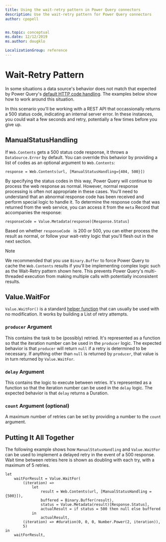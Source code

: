 ```yaml
---
title: Using the wait-retry pattern in Power Query connectors
description: Use the wait-retry pattern for Power Query connectors
author: cpopell


ms.topic: conceptual
ms.date: 12/12/2019
ms.author: dougklo

LocalizationGroup: reference
---
```


# Wait-Retry Pattern

In some situations a data source's behavior does not match that expected by Power Query's [default HTTP code handling](HandlingStatusCodes.md). The examples below show how to work around this situation.

In this scenario you'll be working with a REST API that occassionally returns a 500 status code, indicating an internal server error. In these instances, you could wait a few seconds and retry, potentially a few times before you give up.

## ManualStatusHandling
If `Web.Contents` gets a 500 status code response, it throws a `DataSource.Error` by default. You can override this behavior by providing a list of codes as an optional argument to `Web.Contents`:

```
response = Web.Contents(url, [ManualStatusHandling={404, 500}])
``` 

By specifying the status codes in this way, Power Query will continue to process the web response as normal. However, normal response processing is often not appropriate in these cases. You'll need to understand that an abnormal response code has been received and perform special logic to handle it. To determine the response code that was returned from the web service, you can access it from the `meta` Record that accompanies the response:

```
responseCode = Value.Metadata(response)[Response.Status]
```

Based on whether `responseCode ` is 200 or 500, you can either process the result as normal, or follow your wait-retry logic that you'll flesh out in the next section.

>[!Note] 
> We recommended that you use `Binary.Buffer` to force Power Query to cache the `Web.Contents` results if you'll be implementing complex logic such as the Wait-Retry pattern shown here. This prevents Power Query's multi-threaded execution from making multiple calls with potentially inconsistent results.

## Value.WaitFor
`Value.WaitFor()` is a standard [helper function](HelperFunctions.md) that can usually be used with no modification. It works by building a List of retry attempts.

### `producer` Argument
This contains the task to be (possibly) retried. It's represented as a function so that the iteration number can be used in the `producer` logic. The expected behavior is that `producer` will return `null` if a retry is determined to be necessary. If anything other than `null` is returned by `producer`, that value is in turn returned by `Value.WaitFor`.

### `delay` Argument
This contains the logic to execute between retries. It's represented as a function so that the iteration number can be used in the `delay` logic. The expected behavior is that `delay` returns a Duration.

### `count` Argument (optional)
A maximum number of retries can be set by providing a number to the `count` argument.

## Putting It All Together
The following example shows how `ManualStatusHandling` and `Value.WaitFor` can be used to implement a delayed retry in the event of a 500 response. Wait time between retries here is shown as doubling with each try, with a maximum of 5 retries.
```
let
    waitForResult = Value.WaitFor(
        (iteration) =>
            let
                result = Web.Contents(url, [ManualStatusHandling = {500}]), 
                buffered = Binary.Buffer(result),
                status = Value.Metadata(result)[Response.Status],
                actualResult = if status = 500 then null else buffered
            in
                actualResult,
        (iteration) => #duration(0, 0, 0, Number.Power(2, iteration)),
        5)
in
    waitForResult,
```
